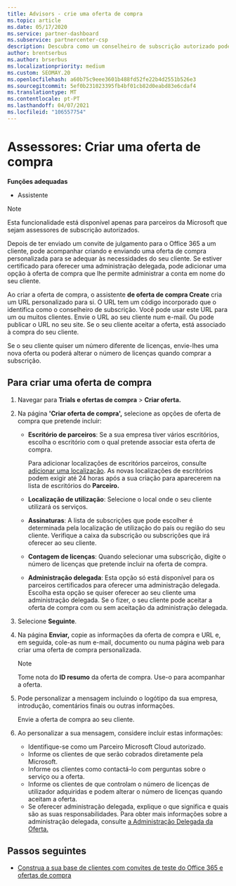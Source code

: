 ```yaml
---
title: Advisors - crie uma oferta de compra
ms.topic: article
ms.date: 05/17/2020
ms.service: partner-dashboard
ms.subservice: partnercenter-csp
description: Descubra como um conselheiro de subscrição autorizado pode usar o Partner Center para criar uma oferta de compra e URL personalizado para incluir nos convites de teste do Office 365.
author: brentserbus
ms.author: brserbus
ms.localizationpriority: medium
ms.custom: SEOMAY.20
ms.openlocfilehash: a60b75c9eee3601b488fd52fe22b4d2551b526e3
ms.sourcegitcommit: 5ef0b231023395fb4bf01cb82d0eabd83e6cdaf4
ms.translationtype: MT
ms.contentlocale: pt-PT
ms.lasthandoff: 04/07/2021
ms.locfileid: "106557754"
---
```

# <a name="advisors-create-a-purchase-offer"></a>Assessores: Criar uma oferta de compra

 
**Funções adequadas**

- Assistente


> [!NOTE]
> Esta funcionalidade está disponível apenas para parceiros da Microsoft que sejam assessores de subscrição autorizados.

Depois de ter enviado um convite de julgamento para o Office 365 a um cliente, pode acompanhar criando e enviando uma oferta de compra personalizada para se adequar às necessidades do seu cliente. Se estiver certificado para oferecer uma administração delegada, pode adicionar uma opção à oferta de compra que lhe permite administrar a conta em nome do seu cliente.

Ao criar a oferta de compra, o assistente **de oferta de compra Create** cria um URL personalizado para si. O URL tem um código incorporado que o identifica como o conselheiro de subscrição. Você pode usar este URL para um ou muitos clientes. Envie o URL ao seu cliente num e-mail. Ou pode publicar o URL no seu site. Se o seu cliente aceitar a oferta, está associado à compra do seu cliente.

Se o seu cliente quiser um número diferente de licenças, envie-lhes uma nova oferta ou poderá alterar o número de licenças quando comprar a subscrição.

## <a name="to-create-a-purchase-offer"></a>Para criar uma oferta de compra

1. Navegar para **Trials e ofertas de compra**  >  **Criar oferta.**

2. Na página **'Criar oferta de compra',** selecione as opções de oferta de compra que pretende incluir:

    - **Escritório de parceiros**: Se a sua empresa tiver vários escritórios, escolha o escritório com o qual pretende associar esta oferta de compra.

        Para adicionar localizações de escritórios parceiros, consulte [adicionar uma localização](manage-locations.md). As novas localizações de escritórios podem exigir até 24 horas após a sua criação para aparecerem na lista de escritórios do **Parceiro.**

    - **Localização de utilização**: Selecione o local onde o seu cliente utilizará os serviços.
    - **Assinaturas**: A lista de subscrições que pode escolher é determinada pela localização de utilização do país ou região do seu cliente. Verifique a caixa da subscrição ou subscrições que irá oferecer ao seu cliente.
    - **Contagem de licenças**: Quando selecionar uma subscrição, digite o número de licenças que pretende incluir na oferta de compra.
    - **Administração delegada**: Esta opção só está disponível para os parceiros certificados para oferecer uma administração delegada. Escolha esta opção se quiser oferecer ao seu cliente uma administração delegada. Se o fizer, o seu cliente pode aceitar a oferta de compra com ou sem aceitação da administração delegada.

3. Selecione **Seguinte**.

4. Na página **Enviar,** copie as informações da oferta de compra e URL e, em seguida, cole-as num e-mail, documento ou numa página web para criar uma oferta de compra personalizada.

    > [!NOTE]
    > Tome nota do **ID resumo** da oferta de compra. Use-o para acompanhar a oferta.

5. Pode personalizar a mensagem incluindo o logótipo da sua empresa, introdução, comentários finais ou outras informações.

    Envie a oferta de compra ao seu cliente.

6. Ao personalizar a sua mensagem, considere incluir estas informações:

    - Identifique-se como um Parceiro Microsoft Cloud autorizado.
    - Informe os clientes de que serão cobrados diretamente pela Microsoft.
    - Informe os clientes como contactá-lo com perguntas sobre o serviço ou a oferta.
    - Informe os clientes de que controlam o número de licenças de utilizador adquiridas e podem alterar o número de licenças quando aceitam a oferta.
    - Se oferecer administração delegada, explique o que significa e quais são as suas responsabilidades. Para obter mais informações sobre a administração delegada, consulte [a Administração Delegada da Oferta.](customers-revoke-admin-privileges.md)

## <a name="next-steps"></a>Passos seguintes

- [Construa a sua base de clientes com convites de teste do Office 365 e ofertas de compra](advisors-build-your-business.md)